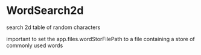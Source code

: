 # WordSearch2d
search 2d table of random characters

important to set the
app.files.wordStorFilePath
to a file containing a store of commonly used
words





